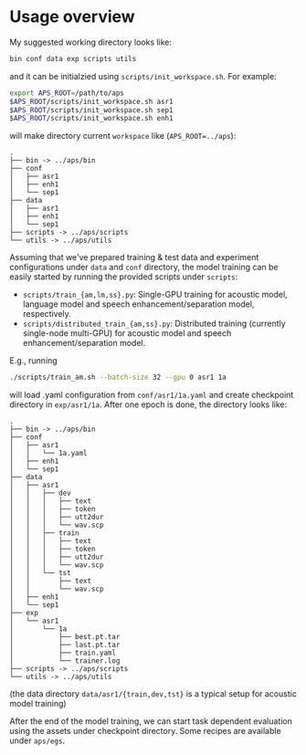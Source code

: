 # Usage overview

My suggested working directory looks like:
```bash
bin conf data exp scripts utils 
```
and it can be initialzied using `scripts/init_workspace.sh`. For example:
```bash
export APS_ROOT=/path/to/aps
$APS_ROOT/scripts/init_workspace.sh asr1
$APS_ROOT/scripts/init_workspace.sh sep1
$APS_ROOT/scripts/init_workspace.sh enh1
```
will make directory current `workspace` like (`APS_ROOT=../aps`):
```
.
├── bin -> ../aps/bin
├── conf
│   ├── asr1
│   ├── enh1
│   └── sep1
├── data
│   ├── asr1
│   ├── enh1
│   └── sep1
├── scripts -> ../aps/scripts
└── utils -> ../aps/utils
```

Assuming that we've prepared training & test data and experiment configurations under `data` and `conf` directory, the model training can be easily started by running the provided scripts under `scripts`:

* `scripts/train_{am,lm,ss}.py`: Single-GPU training for acoustic model, language model and speech enhancement/separation model, respectively.
* `scripts/distributed_train_{am,ss}.py`: Distributed training (currently single-node multi-GPU) for acoustic model and speech enhancement/separation model.

E.g., running
```bash
./scripts/train_am.sh --batch-size 32 --gpu 0 asr1 1a
```
will load .yaml configuration from `conf/asr1/1a.yaml` and create checkpoint directory in `exp/asr1/1a`. After one epoch is done, the directory looks like:
```
.
├── bin -> ../aps/bin
├── conf
│   ├── asr1
│   │   └── 1a.yaml
│   ├── enh1
│   └── sep1
├── data
│   ├── asr1
│   │   ├── dev
│   │   │   ├── text
│   │   │   ├── token
│   │   │   ├── utt2dur
│   │   │   └── wav.scp
│   │   ├── train
│   │   │   ├── text
│   │   │   ├── token
│   │   │   ├── utt2dur
│   │   │   └── wav.scp
│   │   └── tst
│   │       ├── text
│   │       └── wav.scp
│   ├── enh1
│   └── sep1
├── exp
│   └── asr1
│       └── 1a
│           ├── best.pt.tar
│           ├── last.pt.tar
│           ├── train.yaml
│           └── trainer.log
├── scripts -> ../aps/scripts
└── utils -> ../aps/utils
```
(the data directory `data/asr1/{train,dev,tst}` is a typical setup for acoustic model training)

After the end of the model training, we can start task dependent evaluation using the assets under checkpoint directory. Some recipes are available under `aps/egs`.
